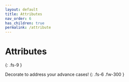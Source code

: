 ```yaml
---
layout: default
title: Attributes
nav_order: 6
has_children: true
permalink: /attribute
---
```


# Attributes
{: .fs-9 }

Decorate to address your advance cases!
{: .fs-6 .fw-300 }
